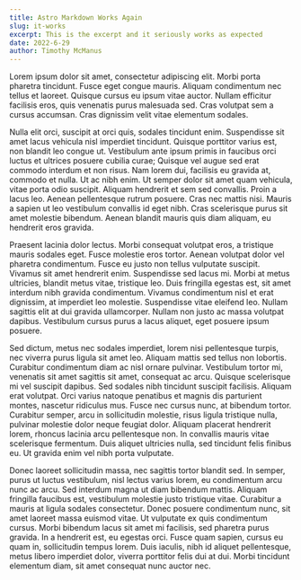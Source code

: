```yaml
---
title: Astro Markdown Works Again
slug: it-works
excerpt: This is the excerpt and it seriously works as expected
date: 2022-6-29
author: Timothy McManus
---
```


Lorem ipsum dolor sit amet, consectetur adipiscing elit. Morbi porta pharetra tincidunt. Fusce eget congue mauris. Aliquam condimentum nec tellus et laoreet. Quisque cursus eu ipsum vitae auctor. Nullam efficitur facilisis eros, quis venenatis purus malesuada sed. Cras volutpat sem a cursus accumsan. Cras dignissim velit vitae elementum sodales.

Nulla elit orci, suscipit at orci quis, sodales tincidunt enim. Suspendisse sit amet lacus vehicula nisl imperdiet tincidunt. Quisque porttitor varius est, non blandit leo congue ut. Vestibulum ante ipsum primis in faucibus orci luctus et ultrices posuere cubilia curae; Quisque vel augue sed erat commodo interdum et non risus. Nam lorem dui, facilisis eu gravida at, commodo et nulla. Ut ac nibh enim. Ut semper dolor sit amet quam vehicula, vitae porta odio suscipit. Aliquam hendrerit et sem sed convallis. Proin a lacus leo. Aenean pellentesque rutrum posuere. Cras nec mattis nisi. Mauris a sapien ut leo vestibulum convallis id eget nibh. Cras scelerisque purus sit amet molestie bibendum. Aenean blandit mauris quis diam aliquam, eu hendrerit eros gravida.

Praesent lacinia dolor lectus. Morbi consequat volutpat eros, a tristique mauris sodales eget. Fusce molestie eros tortor. Aenean volutpat dolor vel pharetra condimentum. Fusce eu justo non tellus vulputate suscipit. Vivamus sit amet hendrerit enim. Suspendisse sed lacus mi. Morbi at metus ultricies, blandit metus vitae, tristique leo. Duis fringilla egestas est, sit amet interdum nibh gravida condimentum. Vivamus condimentum nisl et erat dignissim, at imperdiet leo molestie. Suspendisse vitae eleifend leo. Nullam sagittis elit at dui gravida ullamcorper. Nullam non justo ac massa volutpat dapibus. Vestibulum cursus purus a lacus aliquet, eget posuere ipsum posuere.

Sed dictum, metus nec sodales imperdiet, lorem nisi pellentesque turpis, nec viverra purus ligula sit amet leo. Aliquam mattis sed tellus non lobortis. Curabitur condimentum diam ac nisl ornare pulvinar. Vestibulum tortor mi, venenatis sit amet sagittis sit amet, consequat ac arcu. Quisque scelerisque mi vel suscipit dapibus. Sed sodales nibh tincidunt suscipit facilisis. Aliquam erat volutpat. Orci varius natoque penatibus et magnis dis parturient montes, nascetur ridiculus mus. Fusce nec cursus nunc, at bibendum tortor. Curabitur semper, arcu in sollicitudin molestie, risus ligula tristique nulla, pulvinar molestie dolor neque feugiat dolor. Aliquam placerat hendrerit lorem, rhoncus lacinia arcu pellentesque non. In convallis mauris vitae scelerisque fermentum. Duis aliquet ultricies nulla, sed tincidunt felis finibus eu. Ut gravida enim vel nibh porta vulputate.

Donec laoreet sollicitudin massa, nec sagittis tortor blandit sed. In semper, purus ut luctus vestibulum, nisl lectus varius lorem, eu condimentum arcu nunc ac arcu. Sed interdum magna ut diam bibendum mattis. Aliquam fringilla faucibus est, vestibulum molestie justo tristique vitae. Curabitur a mauris at ligula sodales consectetur. Donec posuere condimentum nunc, sit amet laoreet massa euismod vitae. Ut vulputate ex quis condimentum cursus. Morbi bibendum lacus sit amet mi facilisis, sed pharetra purus gravida. In a hendrerit est, eu egestas orci. Fusce quam sapien, cursus eu quam in, sollicitudin tempus lorem. Duis iaculis, nibh id aliquet pellentesque, metus libero imperdiet dolor, viverra porttitor felis dui at dui. Morbi tincidunt elementum diam, sit amet consequat nunc auctor nec.
